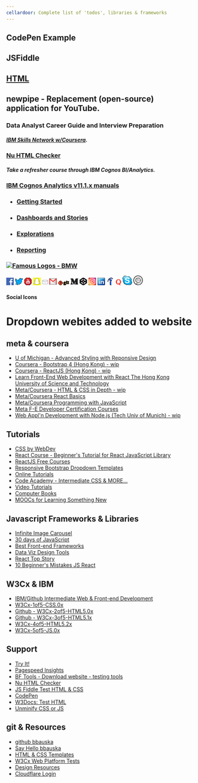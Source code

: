 ```yaml
---
cellardoor: Complete list of 'todos', libraries & frameworks
---
```


<!-- display the social media buttons in your README -->

<h2>CodePen Example</h2>

<h2>JSFiddle</h2>

<h2><a href="https://meiert.com/en/blog/html-content-categories/" target="_blank" rel="noopener noreferrer">HTML</a></h2>

<h2>newpipe - Replacement (open-source) application for YouTube.</h2>

<h3>Data Analyst Career Guide and Interview Preparation</h3>

<h5><a href="https://www.ibm.com/blogs/ibm-training/prepare-for-your-next-data-analyst-job-interview-with-the-ibm-data-analyst-career-guide-and-interview-preparation-course-on-coursera-org/" target="_blank" rel="noopener noreferrer">IBM Skills Network w/Coursera</a>.</h5>

<h3><a href="https://validator.w3.org/nu/" target="_blank" rel="noopener noreferrer">Nu HTML Checker</a></h3>

##### Take a refresher course through IBM Cognos BI/Analytics.

<h3><a href="https://www.ibm.com/docs/en/cognos-analytics/11.1.0?topic=manuals" target="_blank" rel="noopener noreferrer">IBM Cognos Analytics v11.1.x manuals</a>

<ul>
  <li><h4><a href="chrome-extension://efaidnbmnnnibpcajpcglclefindmkaj/https://www.ibm.com/docs/en/SSEP7J_11.1.0/pdf/ca_gtstd.pdf" target="_blank" rel="noopener noreferrer">
    Getting Started</a></li>
  <li><h4><a href="chrome-extension://efaidnbmnnnibpcajpcglclefindmkaj/https://www.ibm.com/docs/en/SSEP7J_11.1.0/pdf/ug_ca_dshb.pdf" target="_blank" rel="noopener noreferrer">
    Dashboards and Stories</a></li>
  <li><h4><a href="chrome-extension://efaidnbmnnnibpcajpcglclefindmkaj/https://www.ibm.com/docs/en/SSEP7J_11.1.0/pdf/ca_explorations.pdf" target="_blank" rel="noopener noreferrer">
    Explorations</a></li>
  <li><h4><a href="chrome-extension://efaidnbmnnnibpcajpcglclefindmkaj/https://www.ibm.com/docs/en/SSEP7J_11.1.0/pdf/ug_cr_rptstd.pdf" target="_blank" rel="noopener noreferrer">
    Reporting</a></li>
</ul>
  
<a href="https://www.designhill.com/interactive-guide/famous-logos-hidden-meanings/" target="_blank" rel="noopener noreferrer"><img src="https://cdn1.designhill.com/assets/dh/images/infographic/content/bmw.jpg?ver=2.12.30" alt="Famous Logos - BMW" width="300px" height="300px" /> </a>

[![alt text][1.1]][1]
[![alt text][2.1]][2]
[![alt text][3.1]][3]
[![alt text][4.1]][4]
[![alt text][5.1]][5]
[![alt text][6.1]][6]
[![alt text][7.1]][7]
[![alt text][8.1]][8]
[![alt text][9.1]][9]
[![alt text][10.1]][10]
[![alt text][11.1]][11]
[![alt text][12.1]][12]
[![alt text][13.1]][13]
[![alt text][15.1]][15]
[![alt text][16.1]][16]

<!-- links to social media icons -->

<!-- social icons -->

[1.1]: https://github.com/bbauska/bbauska/blob/main/images/1-fb-blue-white.png?raw=true (facebook icon)
[2.1]: https://github.com/bbauska/bbauska/blob/main/images/2-twitter-bird.png?raw=true (twitter icon)
[3.1]: https://github.com/bbauska/bbauska/blob/main/images/3-youtube-red-white.png?raw=true (youtube icon)
[4.1]: https://github.com/bbauska/bbauska/blob/main/images/4-snapchat-sq-ghost.png?raw=true (snapchat icon)
[5.1]: https://github.com/bbauska/bbauska/blob/main/images/5-email-bw.png?raw=true (e-mail icon)
[6.1]: https://github.com/bbauska/bbauska/blob/main/images/6-gmail.png?raw=true (g-mail icon)
[7.1]: https://github.com/bbauska/bbauska/blob/main/images/7-github.png?raw=true (github icon)
[8.1]: https://github.com/bbauska/bbauska/blob/main/images/8-medium.png?raw=true (medium icon)
[9.1]: https://github.com/bbauska/bbauska/blob/main/images/9-codepen.png?raw=true (codepen icon)
[10.1]: https://github.com/bbauska/bbauska/blob/main/images/10-instagram.png?raw=true (instagram icon)
[11.1]: https://github.com/bbauska/bbauska/blob/main/images/11-linkedin.png?raw=true (linkedin icon)
[12.1]: https://github.com/bbauska/bbauska/blob/main/images/12-indeed.png?raw=true (indeed icon)
[13.1]: https://github.com/bbauska/bbauska/blob/main/images/13-quora.png?raw=true (quora icon)
[15.1]: https://github.com/bbauska/bbauska/blob/main/images/15-skype.png?raw=true (skype icon)
[16.1]: https://github.com/bbauska/bbauska/blob/main/images/16-pinterest-bw.png?raw=true (pinterest icon)

<!-- links to my social media accounts -->

[1]: http://www.facebook.com/brianbauska
[2]: http://www.twitter.com/bbauska
[3]: https://youtube.com/bbauska
[4]: http://snapchat.com/bbauska
[5]: http://brian.bauska.org/e-mail
[6]: https://mail.google.com/mail/u/0/?tab=km#inbox
[7]: https://github.com/bbauska
[8]: https://medium.com/@brianbauska
[9]: https://codepen.io/BBauska
[10]: https://instagram/BBauska
[11]: https://linkedin.com/BBauska
[12]: https://indeed.com/BBauska
[13]: https://quora.com/profile/BrianBauska
[15]: https://skype.com/BrianBauska
[16]: https://pinterest.com/BrianBauska

#### Social Icons 

[1.1]: https://github.com/bbauska/bbauska/blob/main/images/1-fb-blue-white.png?raw=true (facebook icon)
[2.1]: https://github.com/bbauska/bbauska/blob/main/images/2-twitter-bird.png?raw=true (twitter icon)
[3.1]: https://github.com/bbauska/bbauska/blob/main/images/3-youtube-red-white.png?raw=true (youtube icon)
[4.1]: https://github.com/bbauska/bbauska/blob/main/images/4-snapchat-sq-ghost.png?raw=true (snapchat icon)
[5.1]: https://github.com/bbauska/bbauska/blob/main/images/5-email-bw.png?raw=true (e-mail icon)
[6.1]: https://github.com/bbauska/bbauska/blob/main/images/6-gmail.png?raw=true (g-mail icon)
[7.1]: https://github.com/bbauska/bbauska/blob/main/images/7-github.png?raw=true (github icon)
[8.1]: https://github.com/bbauska/bbauska/blob/main/images/8-medium.png?raw=true (medium icon)
[9.1]: https://github.com/bbauska/bbauska/blob/main/images/9-codepen.png?raw=true (codepen icon)
[10:1]: https://github.com/bbauska/bbauska/blob/main/images/10-instagram.png?raw=true (instagram icon)
[11:1]: https://github.com/bbauska/bbauska/blob/main/images/11-linkedin.png?raw=true (linkedin icon)
[12:1]: https://github.com/bbauska/bbauska/blob/main/images/12-indeed.png?raw=true (indeed icon)
[13:1]: https://github.com/bbauska/bbauska/blob/main/images/13-quora.png?raw=true (quora icon)
[15:1]: https://github.com/bbauska/bbauska/blob/main/images/15-skype.png?raw=true (skype icon)
[16:1]: https://github.com/bbauska/bbauska/blob/main/images/16-pinterest.png?raw=true (pinterest icon)

# Dropdown webites added to website
## meta &amp; coursera

<ul>
  <li><a href="https://www.coursera.org/learn/responsivedesign/lecture/M1D8S/testing-existing-sites" target="_blank" rel="noopener noreferrer">U of Michigan - Advanced Styling with Reponsive Design</a></li>
  <li><a href="https://github.com/bbauska/Coursera-Bootstrap" target="_blank" rel="noopener noreferrer">Coursera - Bootstrap 4 (Hong Kong) - wip</a></li>
  <li><a href="https://github.com/bbauska/Coursera-React" target="_blank" rel="noopener noreferrer">Coursera - ReactJS (Hong Kong) - wip</a></li>
  <li><a href="https://www.coursera.org/learn/front-end-react/home/week/1" target="_blank" rel="noopener noreferrer">Learn Front-End Web Development with React
  The Hong Kong University of Science and Technology</a></li>
  <li><a href="https://github.com/bbauska/meta-html-css-in-depth/edit/main/index.html/" target="_blank" rel="noopener noreferrer">Meta/Coursera - HTML &amp; CSS in Depth - wip</a></li>
  <li><a href="https://github.com/bbauska/meta-react-basics" target="_blank" rel="noopener noreferrer">Meta/Coursera React Basics</a></li>
  <li><a href="https://github.com/bbauska/meta-javascript" target="_blank" rel="noopener noreferrer">Meta/Coursera Programming with JavaScript</a></li>
  <li><a href="https://github.com/bbauska/Meta-Front-End-Developer" target="_blank" rel="noopener noreferrer">Meta F-E Developer Certification Courses</a></li>
  <li><a href="https://github.com/bbauska/TUMx-DWAPNx/" target="_blank" rel="noopener noreferrer">Web Appl'n Development with Node.js (Tech Univ of Munich) - wip</a></li>
</ul>
    
## Tutorials

<ul>
  <li><a href="https://https://web.dev/learn/css" target="_blank" rel="noopener noreferrer">CSS by WebDev</a></li>
  <li><a href="https://www.youtube.com/watch?v=bMknfKXIFA8" target="_blank" rel="noopener noreferrer">React Course - Beginner's Tutorial for React JavaScript Library</a></li>
  <li><a href="https://legacy.reactjs.org/community/courses.html" target="_blank" rel="noopener noreferrer">ReactJS Free Courses</a></li>
  <li><a href="https://freefrontend.com/bootstrap-dropdowns/" target="_blank" rel="noopener noreferrer">Responsive Bootstrap Dropdown Templates</a></li>
  <li><a href="#tutorials">Online Tutorials</a></li>
  <li><a href="https://www.codeacademy.com/learn" target="_blank" rel="noopener noreferrer">Code Academy - Intermediate CSS &amp; MORE...</a></li>
  <li><a href="#video-tutorials">Video Tutorials</a></li>
  <li><a href="#computer-books">Computer Books</a></li>
  <li><a href="#moocs">MOOCs for Learning Something New</a></li>
</ul>

## Javascript Frameworks &amp; Libraries

<ul>
  <li><a href="https://www.ecosia.org/videos?q=html%2Fcss%2Fjavascript%20carousel%20unlimited%20images" target="_blank" rel="noopener noreferrer">Infinite Image Carousel</a></li>
  <li><a href="https://github.com/Asabeneh/30-Days-Of-JavaScript" target="_blank" rel="noopener noreferrer">30 days of JavaScript</a></li>
  <li><a href="https://technostacks.com/blog/best-frontend-frameworks/" target="_blank" rel="noopener noreferrer">Best Front-end Frameworks</a></li>
  <li><a href="https://www.creativebloq.com/design-tools/data-visualization-712402" target="_blank" rel="noopener noreferrer">Data Viz Design Tools</a></li>
  <li><a href="https://hackernoon.com/tagged/react-top-story" target="_blank" rel="noopener noreferrer">React Top Story</a></li>
  <li><a href="https://gokhale.me/10-beginner-mistakes-react-developers-do" target="_blank" rel="noopener noreferrer">10 Beginner's Mistakes JS React</a></li>
</ul>

## W3Cx &amp; IBM

<ul>
  <li><a href="https://github.com/bbauska/ibm-intermediate-web-dev/blob/main/index.html" target="_blank" rel="noopener noreferrer">IBM/Github Intermediate Web &amp; Front-end Development</a></li>
  <li><a href="https://w3cx-1of5.bauska.org/" target="_blank" rel="noopener noreferrer">W3Cx-1of5-CSS.0x</a></li>
  <li><a href="https://github.com/bbauska/W3Cx-2of5" target="_blank" rel="noopener noreferrer">Github - W3Cx-2of5-HTML5.0x</a></li>
  <li><a href="https://github.com/bbauska/W3Cx-3of5" target="_blank" rel="noopener noreferrer">Github - W3Cx-3of5-HTML5.1x</a></li>
  <li><a href="https://w3cx-4of5.bauska.org/" target="_blank" rel="noopener noreferrer">W3Cx-4of5-HTML5.2x</a></li>
  <li><a href="https://w3cx-5of5.bauska.org/" target="_blank" rel="noopener noreferrer">W3Cx-5of5-JS.0x</a></li>
</ul>
    
## Support

<ul>
  <li><a href="https://www.w3schools.com/tryit/tryit.asp?filename=tryhtml_hello" target="_blank" rel="noopener noreferrer">Try It!</a></li>
  <li><a href="https://pagespeed.web.dev/analysis/https-cellardoor-bauska-org/je5p0c4qz2?form_factor=desktop" target="_blank" rel="noopener noreferrer">Pagespeed Insights</a></li>
  <li><a href="https://bfotool.com/website-download-online" target="_blank" rel="noopener noreferrer">BF Tools - Download website - testing tools</a></li>
  <li><a href="https://validator.w3.org/nu/" target="_blank" rel="noopener noreferrer">Nu HTML Checker</a></li>
  <li><a href="https://jsfiddle.net/brianbauska/5juwcvza/8/" target="_blank" rel="noopener noreferrer">JS Fiddle Test HTML &amp; CSS</a></li>
  <li><a href="https://codepen.io/alas/pen/mwaddv" target="_blank" rel="noopener noreferrer">CodePen</a></li>
  <li><a href="https://www.w3docs.com/tools/code-editor/10181" target="_blank" rel="noopener noreferrer">W3Docs: Test HTML</a></li>
  <li><a href="https://www.unminify.com" target="_blank" rel="noopener noreferrer">Unminify CSS or JS</a></li>
</ul>

## git &amp; Resources

<ul>
  <li><a href="https://github.com/bbauska/bbauska" target="_blank" rel="noopener noreferrer">github bbauska</a></li>
  <li><a href="https://github.com/bbauska/sayhello" target="_blank" rel="noopener noreferrer">Say Hello bbauska</a></li>
  <li><a href="https://www.supermonitoring.com/blog/free-html-and-css-templates/" target="_blank" rel="noopener noreferrer">HTML &amp; CSS Templates</a></li>
  <li><a href="http://web-platform-tests.org/" target="_blank" rel="noopener noreferrer">W3Cx Web Platform Tests</a></li>
  <li><a href="https://github.com/bbauska/design-resources-for-developers" target="_blank" rel="noopener noreferrer">Design Resources</a></li>
  <li><a href="https://dash.cloudflare.com/3acee6f6f58909a84295ef00f79e3361" target="_blank" rel="noopener noreferrer">Cloudflare Login</a></li>
</ul>

